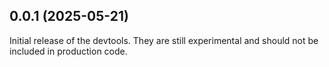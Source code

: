 ## 0.0.1 (2025-05-21)

Initial release of the devtools. They are still experimental and should not be included in production code.
